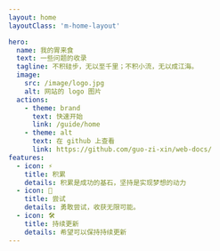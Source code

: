 ```yaml
---
layout: home
layoutClass: 'm-home-layout'

hero:
  name: 我的胃来食
  text: 一些问题的收录
  tagline: 不积硅步，无以至千里；不积小流，无以成江海。
  image:
    src: /image/logo.jpg
    alt: 网站的 logo 图片
  actions:
    - theme: brand
      text: 快速开始
      link: /guide/home
    - theme: alt
      text: 在 github 上查看
      link: https://github.com/guo-zi-xin/web-docs/
features:
  - icon: ⚡️
    title: 积累
    details: 积累是成功的基石，坚持是实现梦想的动力
  - icon: 🖖
    title: 尝试
    details: 勇敢尝试，收获无限可能。
  - icon: 🛠️
    title: 持续更新
    details: 希望可以保持持续更新
---
```

<!-- markdownlint-disable MD033 -->
<!-- markdownlint-disable MD041 -->
<style>
/*爱的魔力转圈圈*/
.m-home-layout .image-src {
  border-radius: 50%
}
.m-home-layout .image-src:hover {
  transform: translate(-50%, -50%) rotate(666turn);
  transition: transform 59s 1s cubic-bezier(0.3, 0, 0.8, 1);
}

.m-home-layout .details small {
  opacity: 0.8;
}

.m-home-layout .item:last-child .details {
  display: flex;
  justify-content: flex-end;
  align-items: end;
}
</style>
